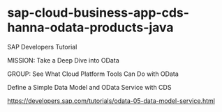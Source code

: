 # sap-cloud-business-app-cds-hanna-odata-products-java
SAP Developers Tutorial

MISSION: Take a Deep Dive into OData

GROUP: See What Cloud Platform Tools Can Do with OData

Define a Simple Data Model and OData Service with CDS

https://developers.sap.com/tutorials/odata-05-data-model-service.html

